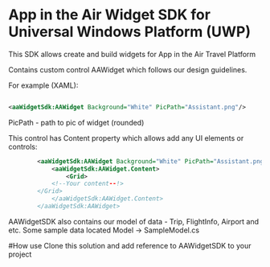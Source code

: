 # App in the Air Widget SDK for Universal Windows Platform (UWP)
This SDK allows create and build widgets for App in the Air Travel Platform

Contains custom control AAWidget which follows our design guidelines.

For example (XAML):
```xml 

<aaWidgetSdk:AAWidget Background="White" PicPath="Assistant.png"/>

```

PicPath - path to pic of widget (rounded)

This control has Content property which allows add any UI elements or controls:
```xml
        <aaWidgetSdk:AAWidget Background="White" PicPath="Assistant.png">
            <aaWidgetSdk:AAWidget.Content>
                <Grid>
			<!--Your content--!>
		</Grid>
            </aaWidgetSdk:AAWidget.Content>
        </aaWidgetSdk:AAWidget>
```

AAWidgetSDK also contains our model of data - Trip, FlightInfo, Airport and etc. Some sample data located Model -> SampleModel.cs

#How use
Clone this solution and add reference to AAWidgetSDK to your project
